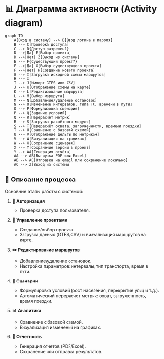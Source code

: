 # 📊 Диаграмма активности (Activity diagram)

```mermaid
graph TD
    A[Вход в систему] --> B[Ввод логина и пароля]
    B --> C[Проверка доступа]
    C --> D{Доступ разрешен?}
    D -->|Да| E[Выбор проекта]
    D -->|Нет| Z[Выход из системы]
    E --> F{Существующий проект?}
    F -->|Да| G[Выбор существующего проекта]
    F -->|Нет| H[Создание нового проекта]
    G --> I[Загрузка исходной схемы маршрутов]
    H --> I
    I --> J[Импорт GTFS или CSV]
    J --> K[Отображение схемы на карте]
    K --> L[Редактирование маршрута]
    L --> M[Выбор маршрута]
    M --> N[Добавление/удаление остановок]
    N --> O[Изменение интервалов, типа ТС, времени в пути]
    O --> P[Формулировка сценария]
    P --> Q[Задание условий]
    Q --> R[Перерасчёт метрик]
    R --> S[Загрузка расчётного модуля]
    S --> T[Перерасчёт охвата, загруженности, времени поездки]
    T --> U[Сравнение с базовой схемой]
    U --> V[Отображение дельты по метрикам]
    V --> W[Визуализация на графиках]
    W --> X[Сохранение сценария]
    X --> Y[Сохранение версии в проект]
    Y --> AA[Генерация отчёта]
    AA --> AB[Выгрузка PDF или Excel]
    AB --> AC[Отправка на email или сохранение локально]
    AC --> Z[Выход из системы]
```
## 📝 Описание процесса

Основные этапы работы с системой:

1. **🔐 Авторизация**
   - Проверка доступа пользователя.

2. **📁 Управление проектами**
   - Создание/выбор проекта.
   - Загрузка данных (GTFS/CSV) и визуализация маршрутов на карте.

3. **✏️ Редактирование маршрутов**
   - Добавление/удаление остановок.
   - Настройка параметров: интервалы, тип транспорта, время в пути.

4. **🧪 Сценарии**
   - Формулировка условий (рост населения, перекрытие улиц и т.д.).
   - Автоматический перерасчет метрик: охват, загруженность, время поездки.

5. **📊 Аналитика**
   - Сравнение с базовой схемой.
   - Визуализация изменений на графиках.

6. **🧾 Отчетность**
   - Генерация отчетов (PDF/Excel).
   - Сохранение или отправка результатов.
